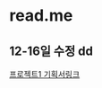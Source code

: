 # read.me

## 12-16일 수정 dd
[프로젝트1 기획서링크](https://github.com/YoungBeomLee/project1/blob/main/proposal/%ED%95%9C%EA%B5%AD%EA%B0%80%EC%8A%A4%EA%B3%B5%EC%82%AC%20%EB%A6%AC%EB%89%B4%EC%96%BC%20%EA%B8%B0%ED%9A%8D%EC%84%9C.pdf)